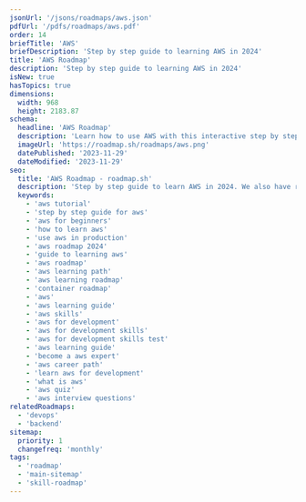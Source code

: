 ```yaml
---
jsonUrl: '/jsons/roadmaps/aws.json'
pdfUrl: '/pdfs/roadmaps/aws.pdf'
order: 14
briefTitle: 'AWS'
briefDescription: 'Step by step guide to learning AWS in 2024'
title: 'AWS Roadmap'
description: 'Step by step guide to learning AWS in 2024'
isNew: true
hasTopics: true
dimensions:
  width: 968
  height: 2183.87
schema:
  headline: 'AWS Roadmap'
  description: 'Learn how to use AWS with this interactive step by step guide in 2024. We also have resources and short descriptions attached to the roadmap items so you can get everything you want to learn in one place.'
  imageUrl: 'https://roadmap.sh/roadmaps/aws.png'
  datePublished: '2023-11-29'
  dateModified: '2023-11-29'
seo:
  title: 'AWS Roadmap - roadmap.sh'
  description: 'Step by step guide to learn AWS in 2024. We also have resources and short descriptions attached to the roadmap items so you can get everything you want to learn in one place.'
  keywords:
    - 'aws tutorial'
    - 'step by step guide for aws'
    - 'aws for beginners'
    - 'how to learn aws'
    - 'use aws in production'
    - 'aws roadmap 2024'
    - 'guide to learning aws'
    - 'aws roadmap'
    - 'aws learning path'
    - 'aws learning roadmap'
    - 'container roadmap'
    - 'aws'
    - 'aws learning guide'
    - 'aws skills'
    - 'aws for development'
    - 'aws for development skills'
    - 'aws for development skills test'
    - 'aws learning guide'
    - 'become a aws expert'
    - 'aws career path'
    - 'learn aws for development'
    - 'what is aws'
    - 'aws quiz'
    - 'aws interview questions'
relatedRoadmaps:
  - 'devops'
  - 'backend'
sitemap:
  priority: 1
  changefreq: 'monthly'
tags:
  - 'roadmap'
  - 'main-sitemap'
  - 'skill-roadmap'
---
```

